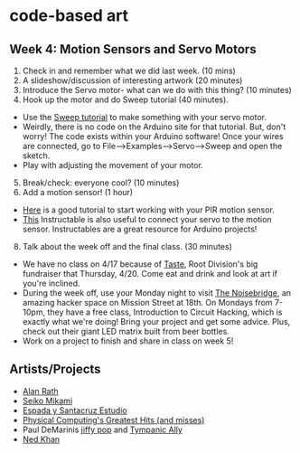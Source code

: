 # code-based art

## Week 4: Motion Sensors and Servo Motors

1. Check in and remember what we did last week. (10 mins)
2. A slideshow/discussion of interesting artwork (20 minutes)
3. Introduce the Servo motor- what can we do with this thing? (10 minutes)
4. Hook up the motor and do Sweep tutorial (40 minutes).
  * Use the [Sweep tutorial](https://www.arduino.cc/en/Tutorial/Sweep) to make something with your servo motor.
  * Weirdly, there is no code on the Arduino site for that tutorial. But, don't worry! The code exists within your Arduino software! Once your wires are connected, go to File-->Examples-->Servo-->Sweep and open the sketch. 
  * Play with adjusting the movement of your motor.  
5. Break/check: everyone cool? (10 minutes)
7. Add a motion sensor! (1 hour)
 * [Here](https://learn.adafruit.com/pir-passive-infrared-proximity-motion-sensor/using-a-pir) is a good tutorial to start working with your PIR motion sensor. 
 * [This](http://www.instructables.com/id/Motion-Activated-Servo/) Instructable is also useful to connect your servo to the motion sensor. Instructables are a great resource for Arduino projects! 
8. Talk about the week off and the final class. (30 minutes)
* We have no class on 4/17 because of [Taste](https://www.rootdivision.org/civicrm/event/register?reset=1&id=916), Root Division's big fundraiser that Thursday, 4/20. Come eat and drink and look at art if you're inclined. 
* During the week off, use your Monday night to visit [The Noisebridge](https://www.noisebridge.net/), an amazing hacker space on Mission Street at 18th. On Mondays from 7-10pm, they have a free class, Introduction to Circuit Hacking, which is exactly what we're doing! Bring your project and get some advice. Plus, check out their giant LED matrix built from beer bottles.
* Work on a project to finish and share in class on week 5!


## Artists/Projects
* [Alan Rath](http://alanrath.org/)
* [Seiko Mikami](http://special.ycam.jp/doc/work/index_en.html)
* [Espada y Santacruz Estudio](http://www.espadaysantacruz.com/projects/light-kinetics)
* [Physical Computing's Greatest Hits (and misses)](http://www.tigoe.net/blog/category/physicalcomputing/176/)
* Paul DeMarinis [jiffy pop](https://www.youtube.com/watch?v=rNPWAGmPpJA) and [Tympanic Ally](https://www.youtube.com/watch?v=rhG8lSKpyX0)
* [Ned Khan](http://www.thecjm.org/on-view/currently/negev-wheel-ned-kahn/about)


